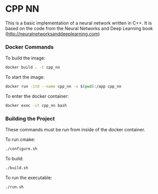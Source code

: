 # CPP NN

This is a basic implementation of a neural network written in C++.  It is based on the code from the Neural Networks and Deep Learning book (http://neuralnetworksanddeeplearning.com)


### Docker Commands

To build the image:

```bash
docker build . -t cpp_nn
```

To start the image:

```bash
docker run -itd --name cpp_nn -v $(pwd):/app cpp_nn
```

To enter the docker container:

```bash
docker exec -it cpp_nn bash
```

### Building the Project

These commands must be run from inside of the docker container.

To run cmake:

```bash
./configure.sh
```

To build:

```bash
./build.sh
```

To run the executable:

```bash
./run.sh
```
